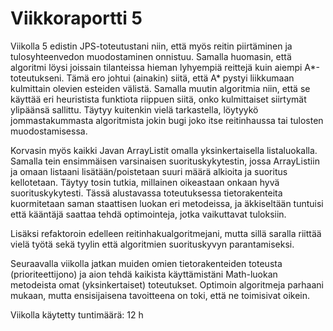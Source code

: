 # Viikkoraportti 5

Viikolla 5 edistin JPS-toteutustani niin, että myös reitin piirtäminen ja tulosyhteenvedon muodostaminen onnistuu. Samalla huomasin, että algoritmi löysi joissain tilanteissa hieman lyhyempiä reittejä kuin aiempi A*-toteutukseni. Tämä ero johtui (ainakin) siitä, että A* pystyi liikkumaan kulmittain olevien esteiden välistä. Samalla muutin algoritmia niin, että se käyttää eri heuristista funktiota riippuen siitä, onko kulmittaiset siirtymät ylipäänsä sallittu. Täytyy kuitenkin vielä tarkastella, löytyykö jommastakummasta algoritmista jokin bugi joko itse reitinhaussa tai tulosten muodostamisessa.

Korvasin myös kaikki Javan ArrayListit omalla yksinkertaisella listaluokalla. Samalla tein ensimmäisen varsinaisen suorituskykytestin, jossa ArrayListiin ja omaan listaani lisätään/poistetaan suuri määrä alkioita ja suoritus kellotetaan. Täytyy tosin tutkia, millainen oikeastaan onkaan hyvä suorituskykytesti. Tässä alustavassa toteutuksessa tietorakenteita kuormitetaan saman staattisen luokan eri metodeissa, ja äkkiseltään tuntuisi että kääntäjä saattaa tehdä optimointeja, jotka vaikuttavat tuloksiin.

Lisäksi refaktoroin edelleen reitinhakualgoritmejani, mutta sillä saralla riittää vielä työtä sekä tyylin että algoritmien suorituskyvyn parantamiseksi.

Seuraavalla viikolla jatkan muiden omien tietorakenteiden toteusta (prioriteettijono) ja aion tehdä kaikista käyttämistäni Math-luokan metodeista omat (yksinkertaiset) toteutukset. Optimoin algoritmeja parhaani mukaan, mutta ensisijaisena tavoitteena on toki, että ne toimisivat oikein.

Viikolla käytetty tuntimäärä: 12 h
